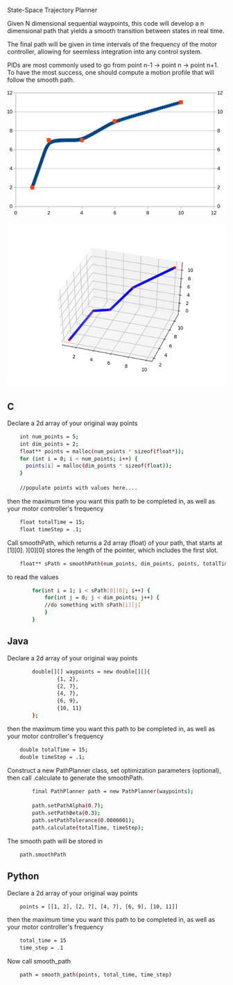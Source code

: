 State-Space Trajectory Planner

Given N dimensional sequential waypoints, this code will develop a n dimensional path that yields
a smooth transition between states in real time.

The final path will be given in time intervals of the frequency of the motor controller, allowing
for seemless integration into any control system. 

PIDs are most commonly used to go from point n-1 -> point n -> point n+1. To have the most
success, one should compute a motion profile that will follow the smooth path.

![Alt text](example.png?raw=true "Example Points") 

![Alt text](figure_1.png?raw=true "3d Points") 

## C

Declare a 2d array of your original way points

```bash
    int num_points = 5;
    int dim_points = 2;
    float** points = malloc(num_points * sizeof(float*));
    for (int i = 0; i < num_points; i++) {
      points[i] = malloc(dim_points * sizeof(float));
    }
    
    //populate points with values here....
```

then the maximum time you want this path to be completed in, as well as your motor controller's frequency

```bash
    float totalTime = 15;
    float timeStep = .1;
```

Call smoothPath, which returns a 2d array (float) of your path, that starts at [1][0].
)[0][0] stores the length of the pointer, which includes the first slot.

```bash
    float** sPath = smoothPath(num_points, dim_points, points, totalTime, timeStep);
```

to read the values

```bash
        for(int i = 1; i < sPath[0][0]; i++) {
            for(int j = 0; j < dim_points; j++) {
            //do something with sPath[i][j]
            }
        }
```

## Java

Declare a 2d array of your original way points

```bash
        double[][] waypoints = new double[][]{
                {1, 2},
                {2, 7},
                {4, 7},
                {6, 9},
                {10, 11}
        };
```


then the maximum time you want this path to be completed in, as well as your motor controller's frequency

```bash
    double totalTime = 15;
    double timeStep = .1;
```

Construct a new PathPlanner class, set optimization parameters (optional), then call .calculate to generate the 
smoothPath.

```bash
        final PathPlanner path = new PathPlanner(waypoints);

        path.setPathAlpha(0.7);
        path.setPathBeta(0.3);
        path.setPathTolerance(0.0000001);
        path.calculate(totalTime, timeStep);
```

The smooth path will be stored in 

```bash
    path.smoothPath
```

## Python

Declare a 2d array of your original way points

```bash
    points = [[1, 2], [2, 7], [4, 7], [6, 9], [10, 11]]
```

then the maximum time you want this path to be completed in, as well as your motor controller's frequency

```bash
    total_time = 15
    time_step = .1
```

Now call smooth_path 

```bash
    path = smooth_path(points, total_time, time_step)
```
